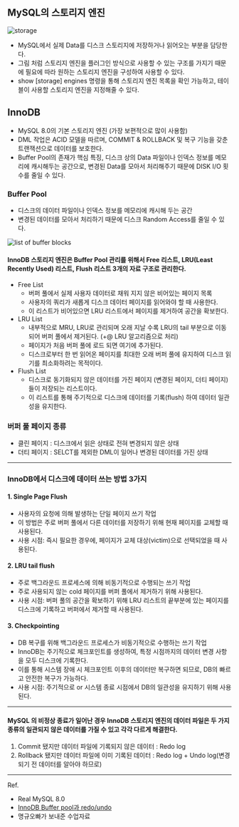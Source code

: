 ## MySQL의 스토리지 엔진


![storage](https://github.com/Pearl-K/database_study/blob/main/chapter5/source/image/storage.png)
- MySQL에서 실제 Data를 디스크 스토리지에 저장하거나 읽어오는 부분을 담당한다.
- 그림 처럼 스토리지 엔진을 플러그인 방식으로 사용할 수 있는 구조를 가지기 때문에 필요에 따라 원하는 스토리지 엔진을 구성하여 사용할 수 있다.
- show [storage] engines 명령을 통해 스토리지 엔진 목록을 확인 가능하고, 테이블이 사용할 스토리지 엔진을 지정해줄 수 있다.



## InnoDB
- MySQL 8.0의 기본 스토리지 엔진 (가장 보편적으로 많이 사용함)
- DML 작업은 ACID 모델을 따르며, COMMIT & ROLLBACK 및 복구 기능을 갖춘 트랜잭션으로 데이터를 보호한다.
- Buffer Pool의 존재가 핵심 특징, 디스크 상의 Data 파일이나 인덱스 정보를 메모리에 캐시해두는 공간으로, 변경된 Data를 모아서 처리해주기 때문에 DISK I/O 횟수를 줄일 수 있다.


### Buffer Pool
- 디스크의 데이터 파일이나 인덱스 정보를 메모리에 캐시해 두는 공간
- 변경된 데이터를 모아서 처리하기 때문에 디스크 Random Access를 줄일 수 있다.

  
![list of buffer blocks](https://github.com/Pearl-K/database_study/blob/main/chapter5/source/image/bufferblocks.png)


#### InnoDB 스토리지 엔진은 Buffer Pool 관리를 위해서 Free 리스트, LRU(Least Recently Used) 리스트, Flush  리스트 3개의 자료 구조로 관리한다.
- Free List
  - 버퍼 풀에서 실제 사용자 데이터로 채워 지지 않은 비어있는 페이지 목록
  - 사용자의 쿼리가 새롭게 디스크 데이터 페이지를 읽어와야 할 때 사용한다.
  - 이 리스트가 비어있으면 LRU 리스트에서 페이지를 제거하여 공간을 확보한다.
- LRU List
  - 내부적으로 MRU, LRU로 관리되며 오래 지날 수록 LRU의 tail 부분으로 이동되어 버퍼 풀에서 제거된다. (+@ LRU 알고리즘으로 처리)
  - 페이지가 처음 버퍼 풀에 로드 되면 여기에 추가된다.
  - 디스크로부터 한 번 읽어온 페이지를 최대한 오래 버퍼 풀에 유지하여 디스크 읽기를 최소화하려는 목적이다.
- Flush List
  - 디스크로 동기화되지 않은 데이터를 가진 페이지 (변경된 페이지, 더티 페이지) 들이 저장되는 리스트이다.
  - 이 리스트를 통해 주기적으로 디스크에 데이터를 기록(flush) 하여 데이터 일관성을 유지한다.


### 버퍼 풀 페이지 종류
- 클린 페이지 : 디스크에서 읽은 상태로 전혀 변경되지 않은 상태
- 더티 페이지 : SELCT를 제외한 DML이 일어나 변경된 데이터를 가진 상태


***

### InnoDB에서 디스크에 데이터 쓰는 방법 3가지
#### 1. Single Page Flush
 - 사용자의 요청에 의해 발생하는 단일 페이지 쓰기 작업
 - 이 방법은 주로 버퍼 풀에서 다른 데이터를 저장하기 위해 현재 페이지를 교체할 때 사용된다.
 - 사용 시점: 즉시 필요한 경우에, 페이지가 교체 대상(victim)으로 선택되었을 때 사용된다.


#### 2. LRU tail flush
 - 주로 백그라운드 프로세스에 의해 비동기적으로 수행되는 쓰기 작업
 - 주로 사용되지 않는 cold 페이지를 버퍼 풀에서 제거하기 위해 사용된다.
 - 사용 시점: 버퍼 풀의 공간을 확보하기 위해 LRU 리스트의 끝부분에 있는 페이지를 디스크에 기록하고 버퍼에서 제거할 때 사용된다.


#### 3. Checkpointing
 - DB 복구를 위해 백그라운드 프로세스가 비동기적으로 수행하는 쓰기 작업
 - InnoDB는 주기적으로 체크포인트를 생성하여, 특정 시점까지의 데이터 변경 사항을 모두 디스크에 기록한다.
 - 이를 통해 시스템 장애 시 체크포인트 이후의 데이터만 복구하면 되므로, DB의 빠르고 안전한 복구가 가능하다.
 - 사용 시점: 주기적으로 or 시스템 종료 시점에서 DB의 일관성을 유지하기 위해 사용된다.



***


#### MySQL 의 비정상 종료가 일어난 경우 InnoDB 스토리지 엔진의 데이터 파일은 두 가지 종류의 일관되지 않은 데이터를 가질 수 있고 각각 다르게 해결한다.
1. Commit 됐지만 데이터 파일에 기록되지 않은 데이터 : Redo log
2. Rollback 됐지만 데이터 파일에 이미 기록된 데이터 : Redo log + Undo log(변경되기 전 데이터를 알아야 하므로)



***


Ref.
- Real MySQL 8.0
- [InnoDB Buffer pool과 redo/undo](https://kominjae.tistory.com/168)
- 명규오빠가 보내준 수업자료
